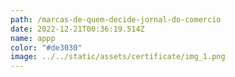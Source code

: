 ```yaml
---
path: /marcas-de-quem-decide-jornal-do-comercio
date: 2022-12-21T00:36:19.514Z
name: appp
color: "#de3030"
image: ../../static/assets/certificate/img_1.png
---
```

